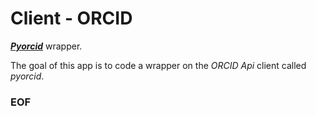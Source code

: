 # Client - ORCID

[***Pyorcid***](https://pypi.org/project/PyOrcid/) wrapper.

The goal of this app is to code a wrapper on the *ORCID Api* client
called *pyorcid*.

### EOF

